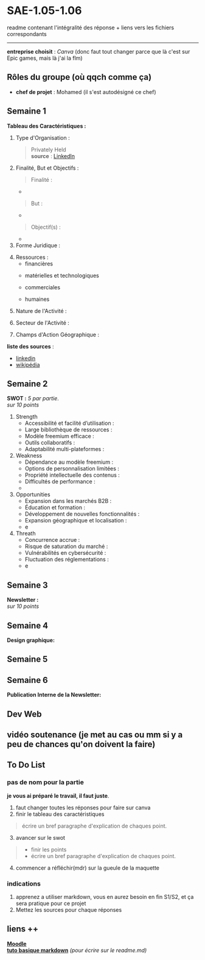 # SAE-1.05-1.06
readme contenant l'intégralité des réponse + liens vers les fichiers correspondants

---

**entreprise choisit** : _Canva_ (donc faut tout changer parce que là c'est sur Epic games, mais là j'ai la flm)
## Rôles du groupe (où qqch comme ça)
- **chef de projet** : Mohamed (il s'est autodésigné ce chef)

## Semaine 1
**Tableau des Caractéristiques :**
1. Type d'Organisation :
   > Privately Held  
     **source** : [LinkedIn](https://www.linkedin.com/company/canva?originalSubdomain=au)  
3. Finalité, But et Objectifs :
   > Finalité :
      -
   > But :
      -
   > Objectif(s) :
      -
5. Forme Juridique :
   > 
7. Ressources :
   - financières 
     >
   - matérielles et technologiques 
     >
   - commerciales
     >
   - humaines
     >
5. Nature de l'Activité :
   >
6. Secteur de l'Activité :
   >
7. Champs d'Action Géographique :
   >

**liste des sources** :  
- [linkedin](https://fr.linkedin.com/company/epic-games)
- [wikipédia](https://fr.m.wikipedia.org/wiki/Epic_Games)

## Semaine 2
**SWOT :**
*_5 par partie_*.  
*_sur 10 points_*
1. Strength
   - Accessibilité et facilité d’utilisation :
   - Large bibliothèque de ressources :
   - Modèle freemium efficace :
   - Outils collaboratifs :
   - Adaptabilité multi-plateformes :
3. Weakness
   - Dépendance au modèle freemium :
   - Options de personnalisation limitées :
   - Propriété intellectuelle des contenus :
   - Difficultés de performance :
   - 
5. Opportunities
   - Expansion dans les marchés B2B :
   - Éducation et formation :
   - Développement de nouvelles fonctionnalités :
   - Expansion géographique et localisation :
   - e
7. Threath
   - Concurrence accrue :
   - Risque de saturation du marché :
   - Vulnérabilités en cybersécurité :
   - Fluctuation des réglementations :
   - e

## Semaine 3
**Newsletter :**  
*_sur 10 points_*

## Semaine 4
**Design graphique:**  

## Semaine 5

## Semaine 6
**Publication Interne de la Newsletter:**

## Dev Web

## vidéo soutenance (je met au cas ou mm si y a peu de chances qu'on doivent la faire)

## To Do List
### pas de nom pour la partie
**je vous ai préparé le travail, il faut juste**.  
1. faut changer toutes les réponses pour faire sur canva
2. finir le tableau des caractéristiques 
  > écrire un bref paragraphe d'explication de chaques point.
3. avancer sur le swot
  > - finir les points 
  > - écrire un bref paragraphe d'explication de chaques point.
4. commencer a réfléchir(mdr) sur la gueule de la maquette 

### indications
1. apprenez a utiliser markdown, vous en aurez besoin en fin S1/S2, et ça sera pratique pour ce projet 
2. Mettez les sources pour chaque réponses

## liens ++
    
[**Moodle**](https://moodle.univ-lille.fr/course/view.php?id=30388&sectionid=262716)  
[**tuto basique markdown**](https://www.markdownguide.org/) _(pour écrire sur le readme.md)_  

